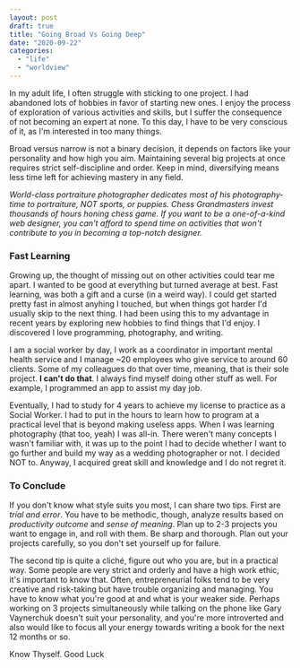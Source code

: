 ```yaml
---
layout: post
draft: true
title: "Going Broad Vs Going Deep"
date: "2020-09-22"
categories: 
  - "life"
  - "worldview"
---
```


In my adult life, I often struggle with sticking to one project. I had abandoned lots of hobbies in favor of starting new ones. I enjoy the process of exploration of various activities and skills, but I suffer the consequence of not becoming an expert at none. To this day, I have to be very conscious of it, as I'm interested in too many things.

Broad versus narrow is not a binary decision, it depends on factors like your personality and how high you aim. Maintaining several big projects at once requires strict self-discipline and order. Keep in mind, diversifying means less time left for achieving mastery in any field.

_World-class portraiture photographer dedicates most of his photography-time to portraiture, NOT sports, or puppies. Chess Grandmasters invest thousands of hours honing chess game. If you want to be a one-of-a-kind web designer, you can't afford to spend time on activities that won't contribute to you in becoming a top-notch designer._

### Fast Learning

Growing up, the thought of missing out on other activities could tear me apart. I wanted to be good at everything but turned average at best. Fast learning, was both a gift and a curse (in a weird way). I could get started pretty fast in almost anyhing I touched, but when things got harder I'd usually skip to the next thing. I had been using this to my advantage in recent years by exploring new hobbies to find things that I'd enjoy. I discovered I love programming, photography, and writing.

I am a social worker by day, I work as a coordinator in important mental health service and I manage ~20 employees who give service to around 60 clients. Some of my colleagues do that over time, meaning, that is their sole project. **I can't do that**. I always find myself doing other stuff as well. For example, I programmed an app to assist my day job.

Eventually, I had to study for 4 years to achieve my license to practice as a Social Worker. I had to put in the hours to learn how to program at a practical level that is beyond making useless apps. When I was learning photography (that too, yeah) I was all-in. There weren't many concepts I wasn't familiar with, it was up to the point I had to decide whether I want to go further and build my way as a wedding photographer or not. I decided NOT to. Anyway, I acquired great skill and knowledge and I do not regret it.

### To Conclude

If you don't know what style suits you most, I can share two tips. First are _trial and error_. You have to be methodic, though, analyze results based on _productivity outcome_ and _sense of meaning_. Plan up to 2-3 projects you want to engage in, and roll with them. Be sharp and thorough. Plan out your projects carefully, so you don't set yourself up for failure.

The second tip is quite a cliché, figure out who you are, but in a practical way. Some people are very strict and orderly and have a high work ethic, it's important to know that. Often, entrepreneurial folks tend to be very creative and risk-taking but have trouble organizing and managing. You have to know what you're good at and what is your weaker side. Perhaps working on 3 projects simultaneously while talking on the phone like Gary Vaynerchuk doesn't suit your personality, and you're more introverted and also would like to focus all your energy towards writing a book for the next 12 months or so.

Know Thyself. Good Luck
